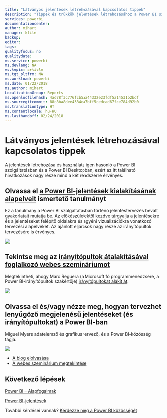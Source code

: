 ```yaml
---
title: "Látványos jelentések létrehozásával kapcsolatos tippek"
description: "Tippek és trükkök jelentések létrehozásához a Power BI szolgáltatásban"
services: powerbi
documentationcenter: 
author: mihart
manager: kfile
backup: 
editor: 
tags: 
qualityfocus: no
qualitydate: 
ms.service: powerbi
ms.devlang: NA
ms.topic: article
ms.tgt_pltfrm: NA
ms.workload: powerbi
ms.date: 01/22/2018
ms.author: mihart
LocalizationGroup: Reports
ms.openlocfilehash: 4ad78f3c776fcb5aa44332e23fdf5a14531b2bdf
ms.sourcegitcommit: 88c8ba8dee4384ea7bff5cedcad67fce784d92b0
ms.translationtype: HT
ms.contentlocale: hu-HU
ms.lasthandoff: 02/24/2018
---
```

# <a name="tips-for-creating-stunning-reports"></a>Látványos jelentések létrehozásával kapcsolatos tippek
A jelentések létrehozása és használata igen hasonló a Power BI szolgáltatásban és a Power BI Desktopban, ezért az itt található hivatkozások nagy része mind a két rendszerre érvényes.

## <a name="read-the-whitepaper-principles-for-designing-power-bi-reportspower-bi-visualization-best-practicesmd"></a>Olvassa el [a Power BI-jelentések kialakításának alapelveit](power-bi-visualization-best-practices.md) ismertető tanulmányt
Ez a tanulmány a Power BI szolgáltatásban történő jelentéstervezés bevált gyakorlatait mutatja be. Az előkészületektől kezdve tárgyalja a jelentésekre és a jelentéseket felépítő oldalakra és egyéni vizualizációkra vonatkozó tervezési alapelveket. Az ajánlott eljárások nagy része az irányítópultok tervezésére is érvényes.

![](media/power-bi-reports-tips-and-tricks-for-creating/power-bi-example.png)

## <a name="watch-the-dashboard-makeover-webinarhttpsinfomicrosoftcomco-powerbi-wbnr-fy16-05may-12-dashboard-makeover-registrationhtml"></a>Tekintse meg az [irányítópultok átalakításával foglalkozó webes szemináriumot](https://info.microsoft.com/CO-PowerBI-WBNR-FY16-05May-12-Dashboard-Makeover-Registration.html)
Megtekintheti, ahogy Marc Reguera (a Microsoft fő programmenedzsere, a Power BI-irányítópultok szakértője) [irányítópultokat alakít át](https://info.microsoft.com/CO-PowerBI-WBNR-FY16-05May-12-Dashboard-Makeover-Registration.html).

![](media/power-bi-reports-tips-and-tricks-for-creating/power-bi-makeover-webinar.png)

## <a name="read-andor-watch-how-to-design-visually-stunning-reports-and-dashboards-in-power-bi"></a>Olvassa el és/vagy nézze meg, hogyan tervezhet lenyűgöző megjelenésű jelentéseket (és irányítópultokat) a Power BI-ban
Miguel Myers adatelemző és grafikus tervező, és a Power BI-közösség tagja.

![](media/power-bi-reports-tips-and-tricks-for-creating/power-bi-reports.png)

* [A blog elolvasása](https://powerbi.microsoft.com/blog/how-to-design-visually-stunning-reports/)
* [A webes szeminárium megtekintése](https://info.microsoft.com/CO-PowerBI-WBNR-FY16-04Apr-19-Design-Reports-in-PowerBI-Registration.html)

## <a name="next-steps"></a>Következő lépések
[Power BI – Alapfogalmak](service-basic-concepts.md)

[Power BI-jelentések](service-reports.md)

További kérdései vannak? [Kérdezze meg a Power BI közösségét](http://community.powerbi.com/)

